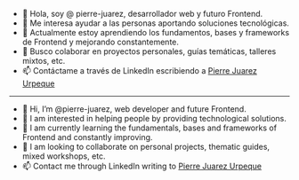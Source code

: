 - 👋 Hola, soy @ pierre-juarez, desarrollador web y futuro Frontend.
- 👀 Me interesa ayudar a las personas aportando soluciones tecnológicas.
- 🌱 Actualmente estoy aprendiendo los fundamentos, bases y frameworks de Frontend y mejorando constantemente.
- 💞️ Busco colaborar en proyectos personales, guías temáticas, talleres mixtos, etc.
- 📫 Contáctame a través de LinkedIn escribiendo a [Pierre Juarez Urpeque](https://www.linkedin.com/in/pierre-juarez/)


******************************************


- 👋 Hi, I’m @pierre-juarez, web developer and future Frontend.
- 👀 I am interested in helping people by providing technological solutions.
- 🌱 I am currently learning the fundamentals, bases and frameworks of Frontend and constantly improving.
- 💞️ I am looking to collaborate on personal projects, thematic guides, mixed workshops, etc.
- 📫 Contact me through LinkedIn writing to [Pierre Juarez Urpeque](https://www.linkedin.com/in/pierre-juarez/)

<!---
pierre-juarez/pierre-juarez is a ✨ special ✨ repository because its `README.md` (this file) appears on your GitHub profile.
You can click the Preview link to take a look at your changes.
--->
